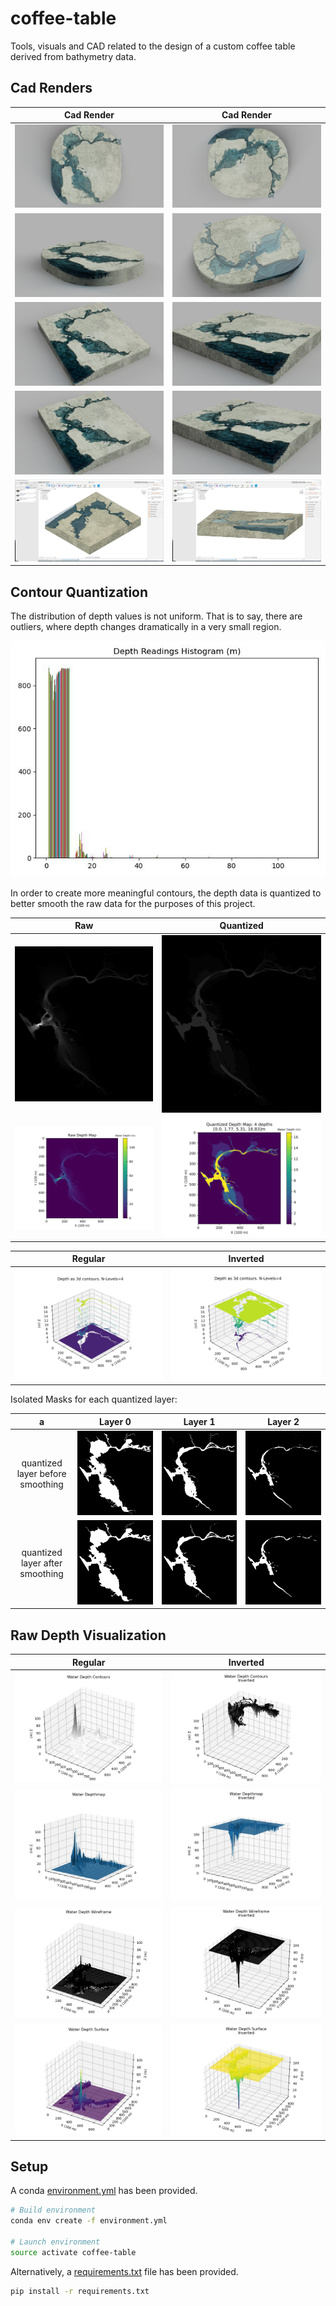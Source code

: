# coffee-table

Tools, visuals and CAD related to the design of a custom coffee table derived from bathymetry data.

## Cad Renders

Cad Render             |  Cad Render
:-------------------------:|:-------------------------:
![cad-render](docs/images/renders/coffee_table_ROUND_2019-Oct-07_02-59-15AM-000_CustomizedView7682114309.png)  | ![cad-render](docs/images/renders/30ffe7ad-f234-4388-8916-e65a14fffa08.PNG)
![cad-render](docs/images/renders/coffee_table_ROUND_2019-Oct-07_02-39-42AM-000_CustomizedView34130133655.png)  | ![cad-render](docs/images/renders/coffee_table_ROUND_2019-Oct-07_02-49-29AM-000_CustomizedView18952752789.png)
![cad-render](docs/images/renders/59480410-cb32-4f86-8561-837246cdbf94.PNG)  |  ![cad-render](docs/images/renders/5d4e55b0-76c5-467a-84d2-0b978f97abbc.PNG)
![cad-render](docs/images/renders/59480410-cb32-4f86-8561-837246cdbf94.PNG)  |  ![cad-render](docs/images/renders/5d4e55b0-76c5-467a-84d2-0b978f97abbc.PNG)
![cad-render](docs/images/cad/table_1.PNG) | ![cad-render](docs/images/cad/table_2.PNG)

## Contour Quantization

The distribution of depth values is not uniform. That is to say, there are outliers, where depth changes dramatically in a very small region.

![depth-histogram](output/bathymetry_plots/histogram.jpg)

In order to create more meaningful contours, the depth data is quantized to better smooth the raw data for the purposes of this project.

Raw             |  Quantized
:-------------------------:|:-------------------------:
![raw](output/contour_plots/depth_map_raw.png)  |  ![raw](output/contour_plots/depth_map_quantized.png)
![plot](output/contour_plots/depth_map_raw_plot.png)  |  ![plot](output/contour_plots/depth_map_quantized_plot.png)

Regular             |  Inverted
:-------------------------:|:-------------------------:
![reg](output/contour_plots/separated_contours.jpg)  |  ![inverted](output/contour_plots/separated_contours_inverted.jpg)

Isolated Masks for each quantized layer:

 a | Layer 0 | Layer 1 | Layer 2
:-------------------------:|:-------------------------:|:-------------------------:|:-------------------------:
quantized layer before smoothing | ![layer](output/contour_plots/layer_masks/layer_0.png) | ![layer](output/contour_plots/layer_masks/layer_1.png) | ![layer](output/contour_plots/layer_masks/layer_2.png)
quantized layer after smoothing | ![layer](output/contour_plots/layer_masks/layer_0_smoothed.png) | ![layer](output/contour_plots/layer_masks/layer_1_smoothed.png) | ![layer](output/contour_plots/layer_masks/layer_2_smoothed.png)

## Raw Depth Visualization

Regular             |  Inverted
:-------------------------:|:-------------------------:
![reg](output/bathymetry_plots/contours.jpg)  |  ![inverted](output/bathymetry_plots/contours_inverted.jpg)
![reg](output/bathymetry_plots/heightmap.jpg)  |  ![inverted](output/bathymetry_plots/heightmap_inverted.jpg)
![reg](output/bathymetry_plots/wireframe.jpg)  |  ![inverted](output/bathymetry_plots/wireframe_inverted.jpg)
![reg](output/bathymetry_plots/surface.jpg)  |  ![inverted](output/bathymetry_plots/surface_inverted.jpg)

## Setup

A conda [environment.yml](environment.yml) has been provided.

```bash
# Build environment
conda env create -f environment.yml

# Launch environment
source activate coffee-table
```

Alternatively, a [requirements.txt](requirements.txt) file has been provided.

```bash
pip install -r requirements.txt
```
